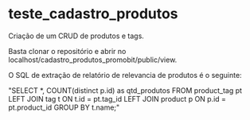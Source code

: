 # teste_cadastro_produtos
Criação de um CRUD de produtos e tags.

Basta clonar o repositório e abrir no localhost/cadastro_produtos_promobit/public/view.

O SQL de extração de relatório de relevancia de produtos é o seguinte: 

"SELECT *, COUNT(distinct p.id) as qtd_produtos FROM product_tag pt LEFT JOIN tag t ON t.id = pt.tag_id LEFT JOIN product p ON p.id = pt.product_id GROUP BY t.name;"

